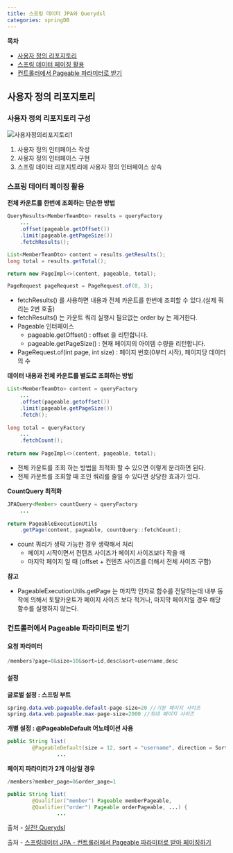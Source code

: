```yaml
---
title: 스프링 데이터 JPA와 Querydsl
categories: springDB
---
```


**목차**
+ [사용자 정의 리포지토리](#사용자-정의-리포지토리)
+ [스프링 데이터 페이징 활용](#스프링-데이터-페이징-활용)
+ [컨트롤러에서 Pageable 파라미터로 받기](#컨트롤러에서-Pageable-파라미터로-받기)


## 사용자 정의 리포지토리
### 사용자 정의 리포지토리 구성
![사용자정의리포지토리1](https://user-images.githubusercontent.com/48073115/132995620-fd3afef5-ece2-4529-888d-c18057accabb.png)

1. 사용자 정의 인터페이스 작성
2. 사용자 정의 인터페이스 구현
3. 스프링 데이터 리포지토리에 사용자 정의 인터페이스 상속

### 스프링 데이터 페이징 활용
**전체 카운트를 한번에 조회하는 단순한 방법**
```java
QueryResults<MemberTeamDto> results = queryFactory
    ...
    .offset(pageable.getOffset())
    .limit(pageable.getPageSize())
    .fetchResults();

List<MemberTeamDto> content = results.getResults();
long total = results.getTotal();

return new PageImpl<>(content, pageable, total);
```
```java
PageRequest pageRequest = PageRequest.of(0, 3);
```
+ fetchResults() 를 사용하면 내용과 전체 카운트를 한번에 조회할 수 있다.(실제 쿼리는 2번 호출)
+ fetchResults() 는 카운트 쿼리 실행시 필요없는 order by 는 제거한다.
+ Pageable 인터페이스
  + pageable.getOffset() : offset 을 리턴합니다.
  + pageable.getPageSize() : 현재 페이지의 아이템 수량을 리턴합니다.
+ PageRequest.of(int page, int size) : 페이지 번호(0부터 시작), 페이지당 데이터의 수

**데이터 내용과 전체 카운트를 별도로 조회하는 방법**
```java
List<MemberTeamDto> content = queryFactory
    ...
    .offset(pageable.getoffset())
    .limit(pageable.getPageSize())
    .fetch();
    
long total = queryFactory
    ...
    .fetchCount();
    
return new PageImpl<>(content, pageable, total);
```
+ 전체 카운트를 조회 하는 방법을 최적화 할 수 있으면 이렇게 분리하면 된다.
+ 전체 카운트를 조회할 때 조인 쿼리를 줄일 수 있다면 상당한 효과가 있다.

**CountQuery 최적화**
```java
JPAQuery<Member> countQuery = queryFactory
    ...
    
return PageableExecutionUtils
    .getPage(content, pageable, countQuery::fetchCount);
```
+ count 쿼리가 생략 가능한 경우 생략해서 처리
    + 페이지 시작이면서 컨텐츠 사이즈가 페이지 사이즈보다 작을 때
    + 마지막 페이지 일 때 (offset + 컨텐츠 사이즈를 더해서 전체 사이즈 구함)

**참고**
+ PageableExecutionUtils.getPage 는 마지막 인자로 함수를 전달하는데 내부 동작에 의해서 토탈카운트가 페이지 사이즈 보다 적거나, 마지막 페이지일 경우 해당 함수를 실행하지 않는다.

### 컨트롤러에서 Pageable 파라미터로 받기
#### 요청 파라미터
```java
/members?page=0&size=10&sort=id,desc&sort=username,desc
```
#### 설정
**글로벌 설정 : 스프링 부트**
```java
spring.data.web.pageable.default-page-size=20 //기본 페이지 사이즈
spring.data.web.pageable.max-page-size=2000 //최대 페이지 사이즈
```

**개별 설정 : @PageableDefault 어노테이션 사용**
```java
public String list(
        @PageableDefault(size = 12, sort = "username", direction = Sort.Direction.DESC) Pageable pageable) {
                ...
```

**페이지 파라미터가 2개 이상일 경우**
```java
/members?member_page=0&order_page=1
```
```java
public String list(
        @Qualifier("member") Pageable memberPageable,
        @Qualifier("order") Pageable orderPageable, ...) {
                ...
```

출처 - [실전! Querydsl](https://www.inflearn.com/course/Querydsl-%EC%8B%A4%EC%A0%84)

출처 - [스프링데이터 JPA - 컨트롤러에서 Pageable 파라미터로 받아 페이징하기](https://yoonbing9.tistory.com/38)
